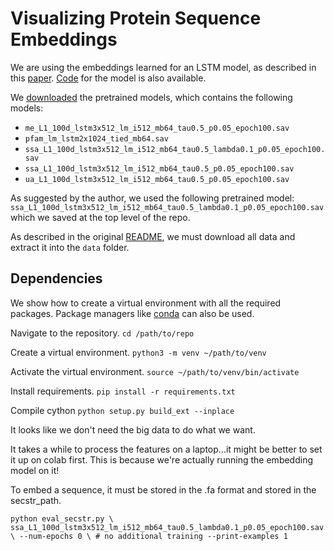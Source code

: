 # Visualizing Protein Sequence Embeddings

We are using the embeddings learned for an LSTM model, as described in this [paper](https://openreview.net/pdf?id=SygLehCqtm). [Code](https://github.com/tbepler/protein-sequence-embedding-iclr2019) for the model is also available.

We [downloaded](http://bergerlab-downloads.csail.mit.edu/bepler-protein-sequence-embeddings-from-structure-iclr2019/pretrained_models.tar.gz) the pretrained models, which contains the following models:

- `me_L1_100d_lstm3x512_lm_i512_mb64_tau0.5_p0.05_epoch100.sav`
- `pfam_lm_lstm2x1024_tied_mb64.sav`
- `ssa_L1_100d_lstm3x512_lm_i512_mb64_tau0.5_lambda0.1_p0.05_epoch100.sav`
- `ssa_L1_100d_lstm3x512_lm_i512_mb64_tau0.5_p0.05_epoch100.sav`
- `ua_L1_100d_lstm3x512_lm_i512_mb64_tau0.5_p0.05_epoch100.sav`

As suggested by the author, we used the following pretrained model:
`ssa_L1_100d_lstm3x512_lm_i512_mb64_tau0.5_lambda0.1_p0.05_epoch100.sav`
which we saved at the top level of the repo.

As described in the original [README](https://github.com/tbepler/protein-sequence-embedding-iclr2019/README.md), we must download all data and extract it into the `data` folder.

## Dependencies
We show how to create a virtual environment with all the required packages. Package managers like [conda](https://docs.conda.io/en/latest/) can also be used.

Navigate to the repository.
`cd /path/to/repo`

Create a virtual environment.
`python3 -m venv ~/path/to/venv`

Activate the virtual environment.
`source ~/path/to/venv/bin/activate`

Install requirements.
`pip install -r requirements.txt`

Compile cython
`python setup.py build_ext --inplace`

It looks like we don't need the big data to do what we want.

It takes a while to process the features on a laptop...it might be better to set it up on colab first. This is because we're actually running the embedding model on it!

To embed a sequence, it must be stored in the .fa  format and stored in the secstr_path.

`python eval_secstr.py \
            ssa_L1_100d_lstm3x512_lm_i512_mb64_tau0.5_lambda0.1_p0.05_epoch100.sav \
            --num-epochs 0 \ # no additional training
            --print-examples 1`
